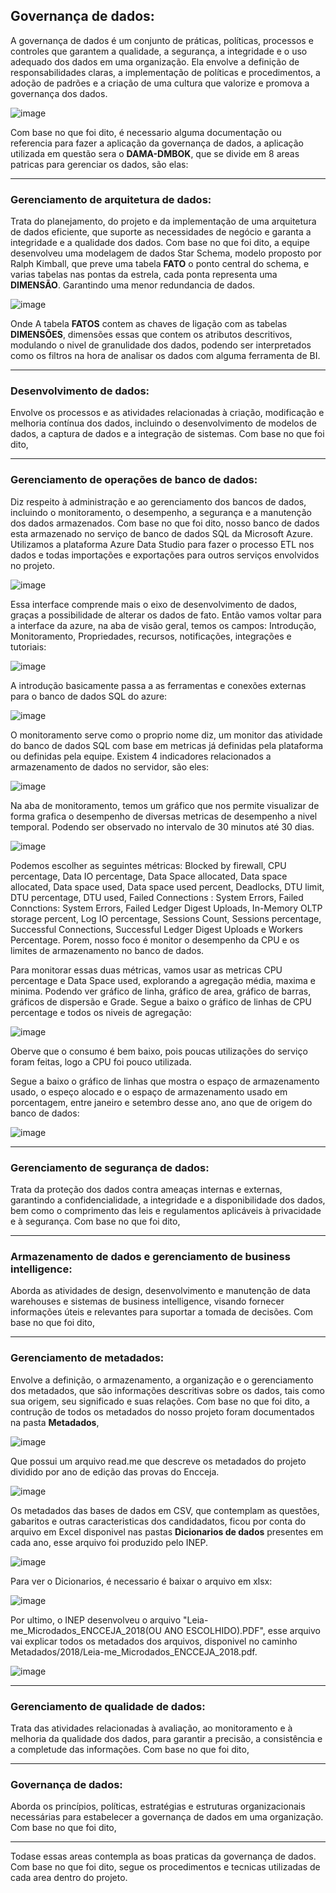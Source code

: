 
## Governança de dados:
A governança de dados é um conjunto de práticas, políticas, processos e controles que garantem a qualidade, a segurança, a integridade e o uso adequado dos dados em uma organização. Ela envolve a definição de responsabilidades claras, a implementação de políticas e procedimentos, a adoção de padrões e a criação de uma cultura que valorize e promova a governança dos dados.

![image](https://github.com/artabreupuc/Projeto5GP4V3/assets/141786256/53d1a8da-fdd3-4cf9-b843-c9de655fcb79)

Com base no que foi dito, é necessario alguma documentação ou referencia para fazer a aplicação da governança de dados, a aplicação utilizada em questão sera o **DAMA-DMBOK**, que se divide em 8 areas patricas para gerenciar os dados, são elas:

---

### Gerenciamento de arquitetura de dados: 

Trata do planejamento, do projeto e da implementação de uma arquitetura de dados eficiente, que suporte as necessidades de negócio e garanta a integridade e a qualidade dos dados. Com base no que foi dito, a equipe desenvolveu uma modelagem de dados Star Schema, modelo proposto por Ralph Kimball, que preve uma tabela **FATO** o ponto central do schema, e varias tabelas nas pontas da estrela, cada ponta representa uma **DIMENSÃO**. Garantindo uma menor redundancia de dados.

![image](https://github.com/artabreupuc/Projeto5GP4V3/assets/141786256/1f1849c2-5c68-4212-85b9-3fb604949daf)

Onde A tabela **FATOS** contem as chaves de ligação com as tabelas **DIMENSÕES**, dimensões essas que contem os atributos descritivos, modulando o nivel de granulidade dos dados, podendo ser interpretados como os filtros na hora de analisar os dados com alguma ferramenta de BI.


---

### Desenvolvimento de dados:

Envolve os processos e as atividades relacionadas à criação, modificação e melhoria contínua dos dados, incluindo o desenvolvimento de modelos de dados, a captura de dados e a integração de sistemas. Com base no que foi dito,

---

### Gerenciamento de operações de banco de dados:

Diz respeito à administração e ao gerenciamento dos bancos de dados, incluindo o monitoramento, o desempenho, a segurança e a manutenção dos dados armazenados. Com base no que foi dito, nosso banco de dados esta armazenado no serviço de banco de dados SQL da Microsoft Azure. Utilizamos a plataforma Azure Data Studio para fazer o processo ETL nos dados e todas importações e exportações para outros serviços envolvidos no projeto.

![image](https://github.com/artabreupuc/Projeto5GP4V3/assets/141786256/964ece31-1cdd-4460-a82d-5bcee91c6626)

Essa interface comprende mais o eixo de desenvolvimento de dados, graças a possibilidade de alterar os dados de fato. Então vamos voltar para a interface da azure, na aba de visão geral, temos os campos: Introdução, Monitoramento, Propriedades, recursos, notificações, integrações e tutoriais:

![image](https://github.com/artabreupuc/Projeto5GP4V3/assets/141786256/b4c01fa6-e4b8-4e20-b2bc-bbe353df4e51)

A introdução basicamente passa a as ferramentas e conexões externas para o banco de dados SQL do azure:

![image](https://github.com/artabreupuc/Projeto5GP4V3/assets/141786256/12a1c180-6560-4e19-b218-6c8f247c881e)

O monitoramento serve como o proprio nome diz, um monitor das atividade do banco de dados SQL com base em metricas já definidas pela plataforma ou definidas pela equipe. Existem 4 indicadores relacionados a armazenamento de dados no servidor, são eles:

![image](https://github.com/artabreupuc/Projeto5GP4V3/assets/141786256/129fec62-17dd-4d44-aded-159f2590c2b4)

Na aba de monitoramento, temos um gráfico que nos permite visualizar de forma grafica o desempenho de diversas metricas de desempenho a nivel temporal. Podendo ser observado no intervalo de 30 minutos até 30 dias.

![image](https://github.com/artabreupuc/Projeto5GP4V3/assets/141786256/c02a07d3-5db3-4d80-b785-964b5a94cb96)

Podemos escolher as seguintes métricas: Blocked by firewall, CPU percentage, Data IO percentage, Data Space allocated, Data space allocated, Data space used, Data space used percent, Deadlocks, DTU limit, DTU percentage, DTU used, Failed Connections :  System Errors, Failed Connctions: System Errors, Failed Ledger Digest Uploads, In-Memory OLTP storage percent, Log IO percentage, Sessions Count, Sessions percentage, Successful Connections, Successful Ledger Digest Uploads e Workers Percentage. Porem, nosso foco é monitor o desempenho da CPU e os limites de armazenamento no banco de dados.

Para monitorar essas duas métricas, vamos usar as metricas CPU percentage e Data Space used, explorando a agregação média, maxima e minima. Podendo ver gráfico de linha, gráfico de area, gráfico de barras, gráficos de dispersão e Grade. Segue a baixo o gráfico de linhas de CPU percentage e todos os niveis de agregação:

![image](https://github.com/artabreupuc/Projeto5GP4V3/assets/141786256/326346de-80ec-430b-b209-6f9472c5f0a0)

Oberve que o consumo é bem baixo, pois poucas utilizações do serviço foram feitas, logo a CPU foi pouco utilizada.

Segue a baixo o gráfico de linhas que mostra o espaço de armazenamento usado, o espeço alocado e o espaço de armazenamento usado em porcentagem, entre janeiro e setembro desse ano, ano que de origem do banco de dados:

![image](https://github.com/artabreupuc/Projeto5GP4V3/assets/141786256/0aac2fb9-b4a2-4157-8175-ebd51d0156e9)



---

### Gerenciamento de segurança de dados: 

Trata da proteção dos dados contra ameaças internas e externas, garantindo a confidencialidade, a integridade e a disponibilidade dos dados, bem como o comprimento das leis e regulamentos aplicáveis à privacidade e à segurança. Com base no que foi dito,

---

### Armazenamento de dados e gerenciamento de business intelligence:

Aborda as atividades de design, desenvolvimento e manutenção de data warehouses e sistemas de business intelligence, visando fornecer informações úteis e relevantes para suportar a tomada de decisões. Com base no que foi dito,

---

### Gerenciamento de metadados:

Envolve a definição, o armazenamento, a organização e o gerenciamento dos metadados, que são informações descritivas sobre os dados, tais como sua origem, seu significado e suas relações. Com base no que foi dito, a contrução de todos os metadados do nosso projeto foram documentados na pasta **Metadados**, 

![image](https://github.com/artabreupuc/Projeto5GP4V3/assets/141786256/c72109d4-d6b1-42e7-9ab4-654e6469c93b)

Que possui um arquivo read.me que descreve os metadados do projeto dividido por ano de edição das provas do Encceja.

![image](https://github.com/artabreupuc/Projeto5GP4V3/assets/141786256/4d87ee96-aace-4084-a818-53b24172a109)

Os metadados das bases de dados em CSV, que contemplam as questões, gabaritos e outras caracteristicas dos candidadatos, ficou por conta do arquivo em Excel disponivel nas pastas **Dicionarios de dados** presentes em cada ano, esse arquivo foi produzido pelo INEP.

![image](https://github.com/artabreupuc/Projeto5GP4V3/assets/141786256/5ba84f3c-ff97-427d-ac4a-2d13f8fbd301)

Para ver o Dicionarios, é necessario é baixar o arquivo em xlsx:

![image](https://github.com/artabreupuc/Projeto5GP4V3/assets/141786256/901ffcd9-bb35-4e3f-bef4-defc3380eeac)

Por ultimo, o INEP desenvolveu o arquivo "Leia-me_Microdados_ENCCEJA_2018(OU ANO ESCOLHIDO).PDF", esse arquivo vai explicar todos os metadados dos arquivos, disponivel no caminho Metadados/2018/Leia-me_Microdados_ENCCEJA_2018.pdf.

![image](https://github.com/artabreupuc/Projeto5GP4V3/assets/141786256/4f2e2c69-0a57-48de-8d20-1bed3a091f5f)

---

### Gerenciamento de qualidade de dados:

Trata das atividades relacionadas à avaliação, ao monitoramento e à melhoria da qualidade dos dados, para garantir a precisão, a consistência e a completude das informações. Com base no que foi dito,

---

### Governança de dados:

Aborda os princípios, políticas, estratégias e estruturas organizacionais necessárias para estabelecer a governança de dados em uma organização. Com base no que foi dito,

---

Todase essas areas contempla as boas praticas da governança de dados. Com base no que foi dito, segue os procedimentos e tecnicas utilizadas de cada area dentro do projeto.


